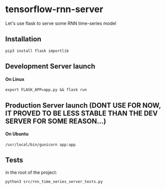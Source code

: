# tensorflow-rnn-server
Let's use flask to serve some RNN time-series model


## Installation

`pip3 install flask importlib`

## Development Server launch

#### On Linux
`export FLASK_APP=app.py && flask run`

## Production Server launch (DONT USE FOR NOW, IT PROVED TO BE LESS STABLE THAN THE DEV SERVER FOR SOME REASON...)

#### On Ubuntu
`/usr/local/bin/gunicorn app:app`

## Tests

in the root of the project:

`python3 src/rnn_time_series_server_tests.py`

